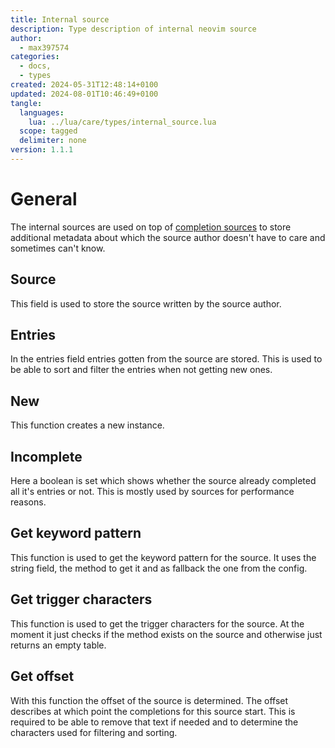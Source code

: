 ```yaml
---
title: Internal source
description: Type description of internal neovim source
author: 
  - max397574
categories: 
  - docs,
  - types
created: 2024-05-31T12:48:14+0100
updated: 2024-08-01T10:46:49+0100
tangle: 
  languages: 
    lua: ../lua/care/types/internal_source.lua
  scope: tagged
  delimiter: none
version: 1.1.1
---
```



# General
The internal sources are used on top of [completion sources](#sourcemd) to store additional
metadata about which the source author doesn't have to care and sometimes can't know.

## Source
This field is used to store the source written by the source author.


## Entries
In the entries field entries gotten from the source are stored. This is used to be able to sort
and filter the entries when not getting new ones.

## New
This function creates a new instance.

## Incomplete
Here a boolean is set which shows whether the source already completed all it's entries or not.
This is mostly used by sources for performance reasons.

## Get keyword pattern
This function is used to get the keyword pattern for the source. It uses the string field, the
method to get it and as fallback the one from the config.

## Get trigger characters
This function is used to get the trigger characters for the source. At the moment it just checks
if the method exists on the source and otherwise just returns an empty table.

## Get offset

With this function the offset of the source is determined. The offset describes at which point
the completions for this source start. This is required to be able to remove that text if needed
and to determine the characters used for filtering and sorting.
